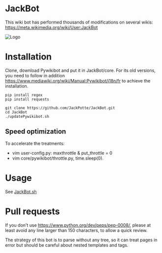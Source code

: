 JackBot
=======

This wiki bot has performed thousands of modifications on several wikis: https://meta.wikimedia.org/wiki/User:JackBot

![Logo](https://upload.wikimedia.org/wikipedia/commons/f/f2/Pywikibot-logo-suggestion-mediawiki.svg)


# Installation

Clone, download Pywikibot and put it in JackBot/core.
For its old versions, you need to follow in addition
https://www.mediawiki.org/wiki/Manual:Pywikibot/i18n/fr to achieve the installation.
```
pip install regex
pip install requests

git clone https://github.com/JackPotte/JackBot.git
cd JackBot
./updatePywikibot.sh
```


## Speed optimization
To accelerate the treatments:
* vim user-config.py: maxthrottle & put_throttle = 0
* vim core/pywikibot/throttle.py, time.sleep(0).

# Usage

See [JackBot.sh](JackBot.sh)

# Pull requests

If you don't use https://www.python.org/dev/peps/pep-0008/, 
please at least avoid any line larger than 150 characters, to allow a quick review.

The strategy of this bot is to parse without any tree, so it can treat pages in error but should be careful about nested templates and tags.
